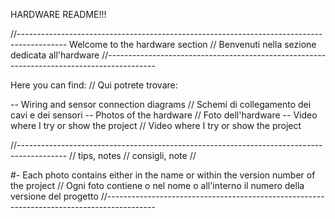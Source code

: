 HARDWARE README!!!

//------------------------------------------------------------------------------------------
Welcome to the hardware section // Benvenuti nella sezione dedicata all'hardware
//------------------------------------------------------------------------------------------

Here you can find: // Qui potrete trovare:

  -- Wiring and sensor connection diagrams // Schemi di collegamento dei cavi e dei sensori
  -- Photos of the hardware // Foto dell'hardware
  -- Video where I try or show the project // Video where I try or show the project
  



//------------------------------------------------------------------------------------------
// tips, notes // consigli, note //

  #- Each photo contains either in the name or within the version number of the project //
     Ogni foto contiene o nel nome o all'interno il numero della versione del progetto
//------------------------------------------------------------------------------------------
